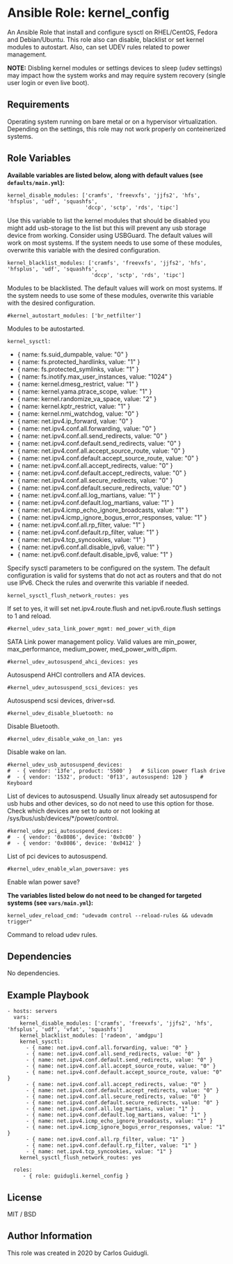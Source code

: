 Ansible Role: kernel_config
=========

An Ansible Role that install and configure sysctl on RHEL/CentOS, Fedora and Debian/Ubuntu. This role also can disable, blacklist or set kernel modules to autostart. Also, can set UDEV rules related to power management. 

**NOTE:** Disbling kernel modules or settings devices to sleep (udev settings) may impact how the system works and may require system recovery (single user login or even live boot).

Requirements
------------

Operating system running on bare metal or on a hypervisor virtualization. Depending on the settings, this role may not work properly on conteinerized systems.

Role Variables
--------------

**Available variables are listed below, along with default values (see `defaults/main.yml`):**

    kernel_disable_modules: ['cramfs', 'freevxfs', 'jjfs2', 'hfs', 'hfsplus', 'udf', 'squashfs',
                             'dccp', 'sctp', 'rds', 'tipc']

Use this variable to list the kernel modules that should be disabled you might add usb-storage to the list but this will prevent any usb storage device from working. Consider using USBGuard. The default values will work on most systems. If the system needs to use some of these modules, overwrite this variable with the desired configuration.

    kernel_blacklist_modules: ['cramfs', 'freevxfs', 'jjfs2', 'hfs', 'hfsplus', 'udf', 'squashfs',
                               'dccp', 'sctp', 'rds', 'tipc']

Modules to be blacklisted. The default values will work on most systems. If the system needs to use some of these modules, overwrite this variable with the desired configuration.

    #kernel_autostart_modules: ['br_netfilter']

Modules to be autostarted.

    kernel_sysctl:
  - { name: fs.suid_dumpable, value: "0" } 
  - { name: fs.protected_hardlinks, value: "1" } 
  - { name: fs.protected_symlinks, value: "1" } 
  - { name: fs.inotify.max_user_instances, value: "1024" } 
  - { name: kernel.dmesg_restrict, value: "1" } 
  - { name: kernel.yama.ptrace_scope, value: "1" } 
  - { name: kernel.randomize_va_space, value: "2" } 
  - { name: kernel.kptr_restrict, value: "1" } 
  - { name: kernel.nmi_watchdog, value: "0" } 
  - { name: net.ipv4.ip_forward, value: "0" } 
  - { name: net.ipv4.conf.all.forwarding, value: "0" } 
  - { name: net.ipv4.conf.all.send_redirects, value: "0" } 
  - { name: net.ipv4.conf.default.send_redirects, value: "0" } 
  - { name: net.ipv4.conf.all.accept_source_route, value: "0" } 
  - { name: net.ipv4.conf.default.accept_source_route, value: "0" } 
  - { name: net.ipv4.conf.all.accept_redirects, value: "0" } 
  - { name: net.ipv4.conf.default.accept_redirects, value: "0" } 
  - { name: net.ipv4.conf.all.secure_redirects, value: "0" } 
  - { name: net.ipv4.conf.default.secure_redirects, value: "0" } 
  - { name: net.ipv4.conf.all.log_martians, value: "1" } 
  - { name: net.ipv4.conf.default.log_martians, value: "1" } 
  - { name: net.ipv4.icmp_echo_ignore_broadcasts, value: "1" } 
  - { name: net.ipv4.icmp_ignore_bogus_error_responses, value: "1" }
  - { name: net.ipv4.conf.all.rp_filter, value: "1" }
  - { name: net.ipv4.conf.default.rp_filter, value: "1" }
  - { name: net.ipv4.tcp_syncookies, value: "1" }
  - { name: net.ipv6.conf.all.disable_ipv6, value: "1" }
  - { name: net.ipv6.conf.default.disable_ipv6, value: "1" }

Specify sysctl parameters to be configured on the system. The default configuration is valid for systems that do not act as routers and that do not use IPv6. Check the rules and overwrite this variable if needed.

    kernel_sysctl_flush_network_routes: yes

If set to yes, it will set net.ipv4.route.flush and net.ipv6.route.flush settings to 1 and reload.

    #kernel_udev_sata_link_power_mgmt: med_power_with_dipm

SATA Link power management policy. Valid values are min_power, max_performance, medium_power, med_power_with_dipm.

    #kernel_udev_autosuspend_ahci_devices: yes

Autosuspend AHCI controllers and ATA devices.

    #kernel_udev_autosuspend_scsi_devices: yes

Autosuspend scsi devices, driver=sd.

    #kernel_udev_disable_bluetooth: no

Disable Bluetooth.

    #kernel_udev_disable_wake_on_lan: yes

Disable wake on lan.

    #kernel_udev_usb_autosuspend_devices:
    #  - { vendor: '13fe', product: '5500' }   # Silicon power flash drive
    #  - { vendor: '1532', product: '0f13', autosuspend: 120 }    # Keyboard

List of devices to autosuspend.
Usually linux already set autosuspend for usb hubs and other devices, so do not need to use this option for those. Check which devices are set to auto or not looking at /sys/bus/usb/devices/*/power/control.

    #kernel_udev_pci_autosuspend_devices:
    #  - { vendor: '0x8086', device: '0x0c00' }
    #  - { vendor: '0x8086', device: '0x0412' }

List of pci devices to autosuspend.

    #kernel_udev_enable_wlan_powersave: yes

Enable wlan power save?

**The variables listed below do not need to be changed for targeted systems (see `vars/main.yml`):**

    kernel_udev_reload_cmd: "udevadm control --reload-rules && udevadm trigger"

Command to reload udev rules.

Dependencies
------------

No dependencies.

Example Playbook
----------------

    - hosts: servers
      vars:
        kernel_disable_modules: ['cramfs', 'freevxfs', 'jjfs2', 'hfs', 'hfsplus', 'udf', 'vfat', 'squashfs']
        kernel_blacklist_modules: ['radeon', 'amdgpu']
        kernel_sysctl:
          - { name: net.ipv4.conf.all.forwarding, value: "0" }
          - { name: net.ipv4.conf.all.send_redirects, value: "0" }
          - { name: net.ipv4.conf.default.send_redirects, value: "0" }
          - { name: net.ipv4.conf.all.accept_source_route, value: "0" }
          - { name: net.ipv4.conf.default.accept_source_route, value: "0" }
          - { name: net.ipv4.conf.all.accept_redirects, value: "0" }
          - { name: net.ipv4.conf.default.accept_redirects, value: "0" }
          - { name: net.ipv4.conf.all.secure_redirects, value: "0" }
          - { name: net.ipv4.conf.default.secure_redirects, value: "0" }
          - { name: net.ipv4.conf.all.log_martians, value: "1" }
          - { name: net.ipv4.conf.default.log_martians, value: "1" }
          - { name: net.ipv4.icmp_echo_ignore_broadcasts, value: "1" }
          - { name: net.ipv4.icmp_ignore_bogus_error_responses, value: "1" }
          - { name: net.ipv4.conf.all.rp_filter, value: "1" }
          - { name: net.ipv4.conf.default.rp_filter, value: "1" }
          - { name: net.ipv4.tcp_syncookies, value: "1" }
        kernel_sysctl_flush_network_routes: yes

      roles:
         - { role: guidugli.kernel_config }

License
-------

MIT / BSD

Author Information
------------------

This role was created in 2020 by Carlos Guidugli.
